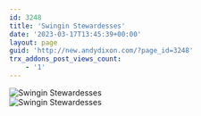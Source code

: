 ```yaml
---
id: 3248
title: 'Swingin Stewardesses'
date: '2023-03-17T13:45:39+00:00'
layout: page
guid: 'http://new.andydixon.com/?page_id=3248'
trx_addons_post_views_count:
    - '1'
---
```


![Swingin Stewardesses](https://i0.wp.com/assets.g8x2.ldn.idrivee2-23.com/posters/Swingin%20Stewardesses%2001.jpg?w=1200&ssl=1 "Swingin Stewardesses")  
![Swingin Stewardesses](https://i0.wp.com/assets.g8x2.ldn.idrivee2-23.com/posters/Swingin%20Stewardesses%2002.jpg?w=1200&ssl=1 "Swingin Stewardesses")